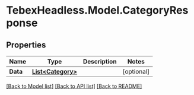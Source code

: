 # TebexHeadless.Model.CategoryResponse

## Properties

Name | Type | Description | Notes
------------ | ------------- | ------------- | -------------
**Data** | [**List&lt;Category&gt;**](Category.md) |  | [optional] 

[[Back to Model list]](../README.md#documentation-for-models) [[Back to API list]](../README.md#documentation-for-api-endpoints) [[Back to README]](../README.md)

